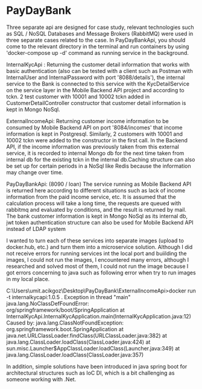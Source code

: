 # PayDayBank

Three separate api are designed for case study, relevant technologies such as SQL / NoSQL Databases and Message Brokers (RabbitMQ) were used in three separate cases related to the case. In PayDayBankApi, you should come to the relevant directory in the terminal and run containers by using 'docker-compose up -d' command as running service in the background.

InternalKycApi : Returning the customer detail information that works with basic authentication (also can be tested with a client such as Postman with InternalUser and InternalPassword with port '8088/details'), the internal service to the Bank is connected to this service with the KycDetailService on the service layer in the Mobile Backend API project and according to tckn.  2 test customer with 10001 and 10002 tckn added in CustomerDetailController constructor that customer detail information is kept in Mongo NoSql.

ExternalIncomeApi: Returning customer income information to be consumed by Mobile Backend API on port '8084/incomes' that income information is kept in Postgresql. Similarly, 2 customers with 10001 and 10002 tckn were added to the constructor in the first call. In the Backend API, if the income information was previously taken from this external service, it is recorded to internal Mongo db for the next time taken from internal db for the existing tckn in the internal db.Caching structure can also be set up for certain periods in a NoSql like Redis because the information may change over time.

PayDayBankApi:  (8090 / loan) The service running as Mobile Backend API is returned here according to different situations such as lack of income information from the paid income service, etc. It is assumed that the calculation process will take a long time, the requests are queued with rabbitmq and evaluated by conditions, and the result is returned by mail. The bank customer information is kept in Mongo NoSql as its internal db, jwt token authentication structure can also be used for Mobile Backend API instead of LDAP system

I wanted to turn each of these services into separate images (upload to docker.hub, etc.) and turn them into a microservice solution. Although I did not receive  errors  for running services int the local port and buiilding the images, I could not run the images, I encountered many errors, although I researched and solved most of them, I could not run the image because I got errors concerning to java such as following error when try to run images in my local place.

C:\Users\umit.acikgoz\Desktop\PayDayBank\ExternalIncomeApi>docker run -t internalkycapi:1.0.5 . Exception in thread "main" java.lang.NoClassDefFoundError: org/springframework/boot/SpringApplication at InternalKycApi.InternalKycApplication.main(InternalKycApplication.java:12) Caused by: java.lang.ClassNotFoundException: org.springframework.boot.SpringApplication at java.net.URLClassLoader.findClass(URLClassLoader.java:382) at java.lang.ClassLoader.loadClass(ClassLoader.java:424) at sun.misc.Launcher$AppClassLoader.loadClass(Launcher.java:349) at java.lang.ClassLoader.loadClass(ClassLoader.java:357)

In addition, simple solutions have been introduced in java spring boot for architectural structures such as IoC DI, which is a bit challenging as someone working with .Net.



